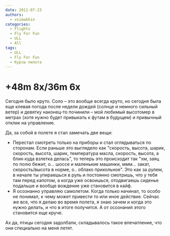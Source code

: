```yaml
---
date: 2011-07-23
authors:
  - vsimakhin
categories:
  - Flights
  - Fly For Fun
  - ULL
  - All
tags:
  - ULL
  - Fly For Fun
  - Курсы пилота
---
```


# +48m 8x/36m 6x

Сегодня было круто. Соло – это вообще всегда круто, но сегодня была еще клевая погода после недели дождей (солнце и немного сильный ветер) и девятку наконец-то починили – мой любимый высотомер в метрах (хотя нужно будет привыкать к футам в будущем) и привычный отклик на управление.

Да, за собой в полете я стал замечать две вещи:

* Перестал смотреть только на приборы и стал оглядываться по сторонам. Если раньше это выглядело как "скорость, высота, шарик, скорость, высота, шарик, температура масла, скорость, высота, а блин куда взлетка делась", то теперь это происходит так "хм, заяц по полю бежит, о… шоссе и маленькие машинки, ммм… закат, скорость/высота в норме, о.. облако прикольное". Это как за рулем, в начале ты упираешься в руль и постоянно смотришь, что у тебя там перед капотом, а когда уже освоишься, отодвигаешь сиденье подальше и вообще вождение уже становится в кайф.
* Я осознанно управляю самолетом. Когда только начинал, то особо не понимал, к чему может привести то или иное действие. Сейчас же все, что я делаю во время полета, я знаю зачем и когда это нужно делать, и что в итоге получится. А от осознания этого становится еще круче.

Ах да, птицы сегодня задолбали, складывалось такое впечатление, что они специально на меня летят.